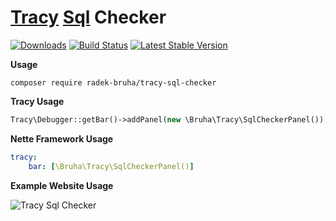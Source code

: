 # [**Tracy**](https://github.com/nette/tracy) [**Sql**](https://github.com/doctrine/orm) Checker
[![Downloads](https://img.shields.io/packagist/dt/radek-bruha/tracy-sql-checker.svg?style=flat-square)](https://packagist.org/packages/radek-bruha/tracy-sql-checker)
[![Build Status](https://img.shields.io/github/workflow/status/radek-bruha/tracy-sql-checker/Workflow?style=flat-square)](https://github.com/radek-bruha/tracy-sql-checker/actions)
[![Latest Stable Version](https://img.shields.io/github/release/radek-bruha/tracy-sql-checker.svg?style=flat-square)](https://github.com/radek-bruha/tracy-sql-checker/releases)

**Usage**
```
composer require radek-bruha/tracy-sql-checker
```

**Tracy Usage**
```php
Tracy\Debugger::getBar()->addPanel(new \Bruha\Tracy\SqlCheckerPanel());
```

**Nette Framework Usage**
```yml
tracy:
    bar: [\Bruha\Tracy\SqlCheckerPanel()]
```

**Example Website Usage**

![Tracy Sql Checker](https://i.imgur.com/2nb8C23.png)
